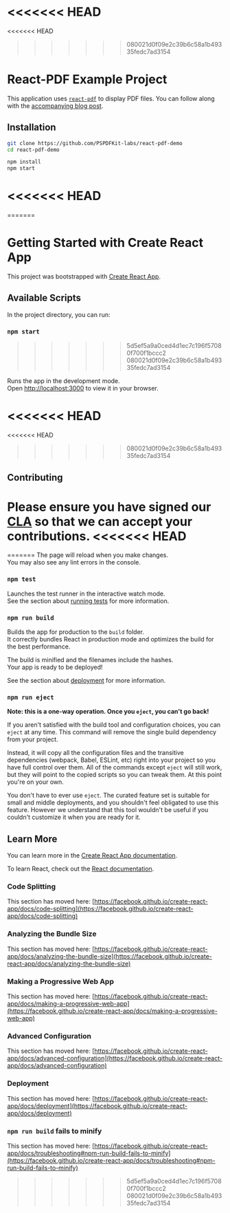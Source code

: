 <<<<<<< HEAD
=======
<<<<<<< HEAD
>>>>>>> 080021d0f09e2c39b6c58a1b49335fedc7ad3154
# React-PDF Example Project

This application uses [`react-pdf`](https://github.com/wojtekmaj/react-pdf) to display PDF files. You can follow along with the [accompanying blog post](https://pspdfkit.com/blog/2021/how-to-build-a-reactjs-pdf-viewer-with-react-pdf/).

## Installation

```bash
git clone https://github.com/PSPDFKit-labs/react-pdf-demo
cd react-pdf-demo

npm install 
npm start
```
<<<<<<< HEAD
=======
=======
# Getting Started with Create React App

This project was bootstrapped with [Create React App](https://github.com/facebook/create-react-app).

## Available Scripts

In the project directory, you can run:

### `npm start`
>>>>>>> 5d5ef5a9a0ced4d1ec7c196f57080f700f1bccc2
>>>>>>> 080021d0f09e2c39b6c58a1b49335fedc7ad3154

Runs the app in the development mode.\
Open [http://localhost:3000](http://localhost:3000) to view it in your browser.

<<<<<<< HEAD
=======
<<<<<<< HEAD
>>>>>>> 080021d0f09e2c39b6c58a1b49335fedc7ad3154

## Contributing

Please ensure you have signed our [CLA](https://pspdfkit.com/guides/web/miscellaneous/contributing/) so that we can accept your contributions.
<<<<<<< HEAD
=======
=======
The page will reload when you make changes.\
You may also see any lint errors in the console.

### `npm test`

Launches the test runner in the interactive watch mode.\
See the section about [running tests](https://facebook.github.io/create-react-app/docs/running-tests) for more information.

### `npm run build`

Builds the app for production to the `build` folder.\
It correctly bundles React in production mode and optimizes the build for the best performance.

The build is minified and the filenames include the hashes.\
Your app is ready to be deployed!

See the section about [deployment](https://facebook.github.io/create-react-app/docs/deployment) for more information.

### `npm run eject`

**Note: this is a one-way operation. Once you `eject`, you can't go back!**

If you aren't satisfied with the build tool and configuration choices, you can `eject` at any time. This command will remove the single build dependency from your project.

Instead, it will copy all the configuration files and the transitive dependencies (webpack, Babel, ESLint, etc) right into your project so you have full control over them. All of the commands except `eject` will still work, but they will point to the copied scripts so you can tweak them. At this point you're on your own.

You don't have to ever use `eject`. The curated feature set is suitable for small and middle deployments, and you shouldn't feel obligated to use this feature. However we understand that this tool wouldn't be useful if you couldn't customize it when you are ready for it.

## Learn More

You can learn more in the [Create React App documentation](https://facebook.github.io/create-react-app/docs/getting-started).

To learn React, check out the [React documentation](https://reactjs.org/).

### Code Splitting

This section has moved here: [https://facebook.github.io/create-react-app/docs/code-splitting](https://facebook.github.io/create-react-app/docs/code-splitting)

### Analyzing the Bundle Size

This section has moved here: [https://facebook.github.io/create-react-app/docs/analyzing-the-bundle-size](https://facebook.github.io/create-react-app/docs/analyzing-the-bundle-size)

### Making a Progressive Web App

This section has moved here: [https://facebook.github.io/create-react-app/docs/making-a-progressive-web-app](https://facebook.github.io/create-react-app/docs/making-a-progressive-web-app)

### Advanced Configuration

This section has moved here: [https://facebook.github.io/create-react-app/docs/advanced-configuration](https://facebook.github.io/create-react-app/docs/advanced-configuration)

### Deployment

This section has moved here: [https://facebook.github.io/create-react-app/docs/deployment](https://facebook.github.io/create-react-app/docs/deployment)

### `npm run build` fails to minify

This section has moved here: [https://facebook.github.io/create-react-app/docs/troubleshooting#npm-run-build-fails-to-minify](https://facebook.github.io/create-react-app/docs/troubleshooting#npm-run-build-fails-to-minify)
>>>>>>> 5d5ef5a9a0ced4d1ec7c196f57080f700f1bccc2
>>>>>>> 080021d0f09e2c39b6c58a1b49335fedc7ad3154
